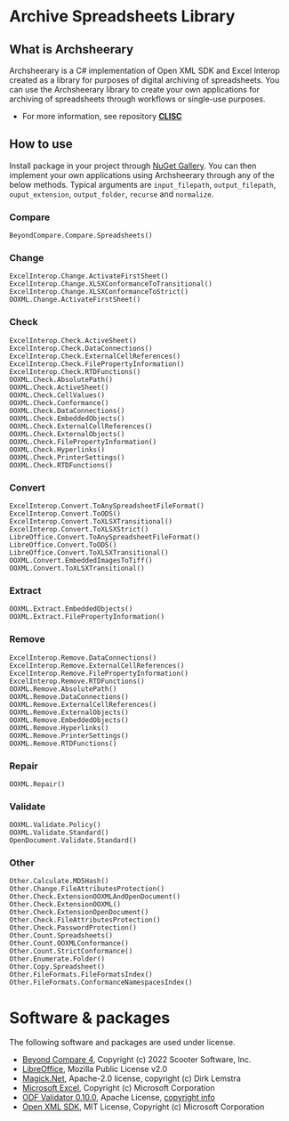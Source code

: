 # Archive Spreadsheets Library

## What is Archsheerary
Archsheerary is a C# implementation of Open XML SDK and Excel Interop created as a library for purposes of digital archiving of spreadsheets. You can use the Archsheerary library to create your own applications for archiving of spreadsheets through workflows or single-use purposes.

* For more information, see repository **[CLISC](https://github.com/Asbjoedt/CLISC)**

## How to use
Install package in your project through [NuGet Gallery](https://www.nuget.org/packages/Archsheerary). You can then implement your own applications using Archsheerary through any of the below methods. Typical arguments are ```input_filepath```, ```output_filepath```, ```ouput_extension```, ```output_folder```, ```recurse``` and ```normalize```.

### Compare
```
BeyondCompare.Compare.Spreadsheets()
```
### Change
```
ExcelInterop.Change.ActivateFirstSheet()
ExcelInterop.Change.XLSXConformanceToTransitional()
ExcelInterop.Change.XLSXConformanceToStrict()
OOXML.Change.ActivateFirstSheet()
```
### Check
```
ExcelInterop.Check.ActiveSheet()
ExcelInterop.Check.DataConnections()
ExcelInterop.Check.ExternalCellReferences()
ExcelInterop.Check.FilePropertyInformation()
ExcelInterop.Check.RTDFunctions()
OOXML.Check.AbsolutePath()
OOXML.Check.ActiveSheet()
OOXML.Check.CellValues()
OOXML.Check.Conformance()
OOXML.Check.DataConnections()
OOXML.Check.EmbeddedObjects()
OOXML.Check.ExternalCellReferences()
OOXML.Check.ExternalObjects()
OOXML.Check.FilePropertyInformation()
OOXML.Check.Hyperlinks()
OOXML.Check.PrinterSettings()
OOXML.Check.RTDFunctions()

```
### Convert
```
ExcelInterop.Convert.ToAnySpreadsheetFileFormat()
ExcelInterop.Convert.ToODS()
ExcelInterop.Convert.ToXLSXTransitional()
ExcelInterop.Convert.ToXLSXStrict()
LibreOffice.Convert.ToAnySpreadsheetFileFormat()
LibreOffice.Convert.ToODS()
LibreOffice.Convert.ToXLSXTransitional()
OOXML.Convert.EmbeddedImagesToTiff()
OOXML.Convert.ToXLSXTransitional()
```
### Extract
```
OOXML.Extract.EmbeddedObjects()
OOXML.Extract.FilePropertyInformation()
```
### Remove
```
ExcelInterop.Remove.DataConnections()
ExcelInterop.Remove.ExternalCellReferences()
ExcelInterop.Remove.FilePropertyInformation()
ExcelInterop.Remove.RTDFunctions()
OOXML.Remove.AbsolutePath()
OOXML.Remove.DataConnections()
OOXML.Remove.ExternalCellReferences()
OOXML.Remove.ExternalObjects()
OOXML.Remove.EmbeddedObjects()
OOXML.Remove.Hyperlinks()
OOXML.Remove.PrinterSettings()
OOXML.Remove.RTDFunctions()
```
### Repair
```
OOXML.Repair()
```
### Validate
```
OOXML.Validate.Policy()
OOXML.Validate.Standard()
OpenDocument.Validate.Standard()
```
### Other
```
Other.Calculate.MD5Hash()
Other.Change.FileAttributesProtection()
Other.Check.ExtensionOOXMLAndOpenDocument()
Other.Check.ExtensionOOXML()
Other.Check.ExtensionOpenDocument()
Other.Check.FileAttributesProtection()
Other.Check.PasswordProtection()
Other.Count.Spreadsheets()
Other.Count.OOXMLConformance()
Other.Count.StrictConformance()
Other.Enumerate.Folder()
Other.Copy.Spreadsheet()
Other.FileFormats.FileFormatsIndex()
Other.FileFormats.ConformanceNamespacesIndex()
```

# Software & packages
The following software and packages are used under license.

* [Beyond Compare 4](https://www.scootersoftware.com/index.php), Copyright (c) 2022 Scooter Software, Inc.
* [LibreOffice](https://www.libreoffice.org/), Mozilla Public License v2.0
* [Magick.Net](https://github.com/dlemstra/Magick.NET), Apache-2.0 license, copyright (c) Dirk Lemstra
* [Microsoft Excel](https://www.microsoft.com/en-us/microsoft-365/excel), Copyright (c) Microsoft Corporation
* [ODF Validator 0.10.0](https://odftoolkit.org/conformance/ODFValidator.html), Apache License, [copyright info](https://github.com/tdf/odftoolkit/blob/master/NOTICE)
* [Open XML SDK](https://github.com/OfficeDev/Open-XML-SDK), MIT License, Copyright (c) Microsoft Corporation
